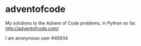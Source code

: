 # adventofcode
My solutions to the Advent of Code problems, in Python so far.
http://adventofcode.com/

I am anonymous user #45934
